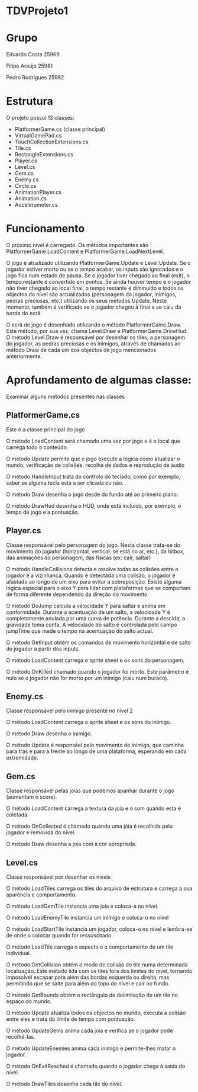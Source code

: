 # TDVProjeto1

# Grupo
Eduardo Costa 25969

Filipe Araújo 25981

Pedro Rodrigues 25982

# Estrutura
O projeto possui 13 classes:

* PlatformerGame.cs (classe principal)
* VirtualGamePad.cs
* TouchCollectionExtensions.cs
* Tile.cs
* RectangleExtensions.cs
* Player.cs
* Level.cs
* Gem.cs
* Enemy.cs
* Circle.cs
* AnimationPlayer.cs
* Animation.cs
* Accelerometer.cs

# Funcionamento

O próximo nível é carregado. Os métodos importantes são PlatformerGame.LoadContent e PlatformerGame.LoadNextLevel.

O jogo é atualizado utilizando PlatformerGame.Update e Level.Update. Se o jogador estiver morto ou se o tempo acabar, os inputs são ignorados e o jogo fica num estado de pausa. Se o jogador tiver chegado ao final (exit), o tempo restante é convertido em pontos. Se ainda houver tempo e o jogador não tiver chegado ao local final, o tempo restante é diminuído e todos os objectos do nível são actualizados (personagem do jogador, inimigos, pedras preciosas, etc.) utilizando os seus métodos Update. Neste momento, também é verificado se o jogador chegou à final e se caiu da borda do ecrã.

O ecrã de jogo é desenhado utilizando o método PlatformerGame.Draw. Este método, por sua vez, chama Level.Draw e PlatformerGame.DrawHud.
O método Level.Draw é responsável por desenhar os tiles, a personagem do jogador, as pedras preciosas e os inimigos, através de chamadas ao método Draw de cada um dos objectos de jogo mencionados anteriormente.

# Aprofundamento de algumas classe:

Examinar alguns métodos presentes nas classes

## PlatformerGame.cs

Este é a classe principal do jogo

O método LoadContent será chamado uma vez por jogo e é o local que carrega todo o conteúdo.

O método Update permite que o jogo execute a lógica como atualizar o mundo, verificação de colisões, recolha de dados e reprodução de áudio

O método HandleInput trata do controlo do teclado, como por exemplo, saber se alguma tecla esta a ser clicada ou não.

O método Draw desenha o jogo desde do fundo até ao primeiro plano.

O método DrawHud desenha o HUD, onde está incluido, por exemplo, o tempo de jogo e a pontuação.

## Player.cs

Classe responsável pelo personagem do jogo. Nesta classe trata-se do movimento do jogador (horizontal, vertical, se está no ar, etc.), da hitbox, das animações do personagem, das físicas (ex: cair, saltar)

O método HandleCollisions detecta e resolve todas as colisões entre o jogador e a vizinhança. Quando é detectada uma colisão, o jogador é afastado ao longo de um eixo para evitar a sobreposição. Existe alguma lógica especial para o eixo Y para lidar com plataformas que se comportam de forma diferente dependendo da direção do movimento.

O método DoJump calcula a velocidade Y para saltar e anima em conformidade.
Durante a acentuação de um salto, a velocidade Y é completamente anulada por uma curva de potência. Durante a descida, a gravidade toma conta. A velocidade do salto é controlada pelo campo jumpTime que mede o tempo na acentuação do salto actual.

O método GetInput obtém os comandos de movimento horizontal e de salto do jogador a partir dos inputs.

O método LoadContent carrega o sprite sheet e os sons do personagem.

O método OnKilled chamado quando o jogador foi morto. Este parâmetro é nulo se o jogador não for morto por um inimigo (caiu num buraco).

## Enemy.cs

Classe responsável pelo inimigo presente no nível 2

O método LoadContent carrega o sprite sheet e os sons do iniimgo.

O método Draw desenha o inimigo.

O método Update é responsáel pelo movimento do inimigo, que caminha para trás e para a frente ao longo de uma plataforma, esperando em cada extremidade.

## Gem.cs

Classe responsável pelas joias que podemos apanhar durante o jogo (aumentam o score).

O método LoadContent carrega a textura da joia e o som quando esta é coletada.

O método OnCollected é chamado quando uma jóia é recolhida pelo jogador e removida do nível.

O método Draw desenha a joia com a cor apropriada.

## Level.cs

Classe responsável por desenhar os niveis

O método LoadTiles carrega os tiles do arquivo de estrutura e carrega a sua aparência e comportamento.

O método LoadGemTile instancia uma joia e coloca-a no nível.

O método LoadEnemyTile instancia um inimigo e coloca-o no nível

O método LoadStartTile instancia um jogador, coloca-o no nível e lembra-se de onde o colocar quando for ressuscitado.

O método LoadTile carrega o aspecto e o comportamento de um tile individual.

O método GetCollision obtém o modo de colisão do tile numa determinada localização.
Este método lida com os tiles fora dos limites do nível, tornando impossível escapar para além das bordas esquerda ou direita, mas permitindo que se salte  para além do topo do nível e cair no fundo.

O método GetBounds obtém o rectângulo de delimitação de um tile no espaço do mundo.

O método Update atualiza todos os objectos no mundo, executa a colisão entre eles e trata do limite de tempo com pontuação.

O método UpdateGems anima cada jóia e verifica se o jogador pode recolhê-las.

O método UpdateEnemies anima cada inimigo e permite-lhes matar o jogador.

O método OnExitReached é chamado quando o jogador chega à saída do nível.

O método DrawTiles desenha cada tile do nível.

